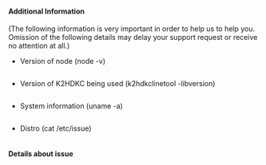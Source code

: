 #### Additional Information
(The following information is very important in order to help us to help you. Omission of the following details may delay your support request or receive no attention at all.)

- Version of node (node -v)
 ```
 ```

- Version of K2HDKC being used (k2hdkclinetool -libversion)
 ```
 ```

- System information (uname -a)
 ```
 ```

- Distro (cat /etc/issue)
 ```
 ```

#### Details about issue
